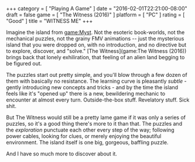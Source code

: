 +++
category = [ "Playing A Game" ]
date = "2016-02-01T22:21:00-08:00"
draft = false
game = [ "The Witness (2016)" ]
platform = [ "PC" ]
rating = [ "Good" ]
title = "WITNESS ME"
+++

Imagine the island from <game:Myst>.  Not the esoteric book-worlds, not the mechanical puzzles, not the grainy FMV animations -- just the mysterious island that you were dropped on, with no introduction, and no directive but to explore, discover, and "solve."  [The Witness](game:The Witness (2016)) brings back that lonely exhiliration, that feeling of an alien land begging to be figured out.

The puzzles start out pretty simple, and you'll blow through a few dozen of them with basically no resistance.  The learning curve is pleasantly <i>subtle</i> - gently introducing new concepts and tricks - and by the time the island feels like it's "opened up" there is a new, bewildering mechanic to encounter at almost every turn.  Outside-the-box stuff.  Revelatory stuff.  Sick shit.

But The Witness would still be a pretty lame game if it was only a series of puzzles, so it's a good thing there's more to it than that.  The puzzles and the <i>exploration</i> punctuate each other every step of the way; following power cables, looking for clues, or merely enjoying the beautiful environment.  The island itself is one big, gorgeous, baffling puzzle.

And I have so much more to discover about it.
